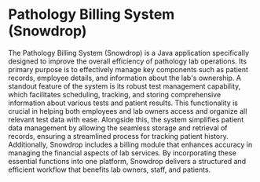 # Pathology Billing System (Snowdrop)
The Pathology Billing System (Snowdrop) is a Java application specifically designed to improve the overall efficiency of pathology lab operations. Its primary purpose is to effectively manage key components such as patient records, employee details, and information about the lab's ownership. A standout feature of the system is its robust test management capability, which facilitates scheduling, tracking, and storing comprehensive information about various tests and patient results. This functionality is crucial in helping both employees and lab owners access and organize all relevant test data with ease. Alongside this, the system simplifies patient data management by allowing the seamless storage and retrieval of records, ensuring a streamlined process for tracking patient history. Additionally, Snowdrop includes a billing module that enhances accuracy in managing the financial aspects of lab services. By incorporating these essential functions into one platform, Snowdrop delivers a structured and efficient workflow that benefits lab owners, staff, and patients.
